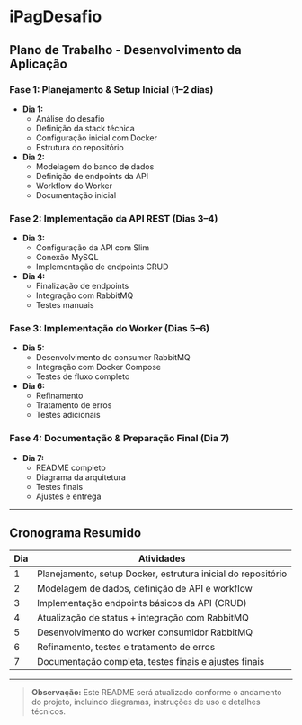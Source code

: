 # iPagDesafio

## Plano de Trabalho - Desenvolvimento da Aplicação

### Fase 1: Planejamento & Setup Inicial (1–2 dias)
- **Dia 1:**
	- Análise do desafio
	- Definição da stack técnica
	- Configuração inicial com Docker
	- Estrutura do repositório
- **Dia 2:**
	- Modelagem do banco de dados
	- Definição de endpoints da API
	- Workflow do Worker
	- Documentação inicial

### Fase 2: Implementação da API REST (Dias 3–4)
- **Dia 3:**
	- Configuração da API com Slim
	- Conexão MySQL
	- Implementação de endpoints CRUD
- **Dia 4:**
	- Finalização de endpoints
	- Integração com RabbitMQ
	- Testes manuais

### Fase 3: Implementação do Worker (Dias 5–6)
- **Dia 5:**
	- Desenvolvimento do consumer RabbitMQ
	- Integração com Docker Compose
	- Testes de fluxo completo
- **Dia 6:**
	- Refinamento
	- Tratamento de erros
	- Testes adicionais

### Fase 4: Documentação & Preparação Final (Dia 7)
- **Dia 7:**
	- README completo
	- Diagrama da arquitetura
	- Testes finais
	- Ajustes e entrega

---

## Cronograma Resumido

| Dia  | Atividades |
|------|------------|
| 1    | Planejamento, setup Docker, estrutura inicial do repositório |
| 2    | Modelagem de dados, definição de API e workflow |
| 3    | Implementação endpoints básicos da API (CRUD) |
| 4    | Atualização de status + integração com RabbitMQ |
| 5    | Desenvolvimento do worker consumidor RabbitMQ |
| 6    | Refinamento, testes e tratamento de erros |
| 7    | Documentação completa, testes finais e ajustes finais |

---

> **Observação:** Este README será atualizado conforme o andamento do projeto, incluindo diagramas, instruções de uso e detalhes técnicos.